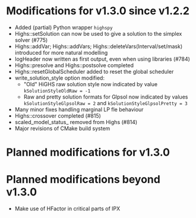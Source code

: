 # Modifications for v1.3.0 since v1.2.2 

* Added (partial) Python wrapper `highspy`
* Highs::setSolution can now be used to give a solution to the simplex solver (#775)
* Highs::addVar; Highs::addVars; Highs::deleteVars(Interval/set/mask) introduced for more natural modelling
* logHeader now written as first output, even when using libraries (#784)
* Highs::presolve and Highs::postsolve completed
* Highs::resetGlobalScheduler added to reset the global scheduler
* write_solution_style option modified: 
   * "Old" HiGHS raw solution style now indicated by value `kSolutionStyleOldRaw = -1`
   * Raw and pretty solution formats for Glpsol now indicated by values `kSolutionStyleGlpsolRaw = 2` and `kSolutionStyleGlpsolPretty = 3`
* Many minor fixes handling marginal LP fle behaviour
* Highs::crossover completed (#815)
* scaled_model_status_ removed from Highs (#814)
* Major revisions of CMake build system

# Planned modifications for v1.3.0

# Planned modifications beyond v1.3.0

* Make use of HFactor in critical parts of IPX


